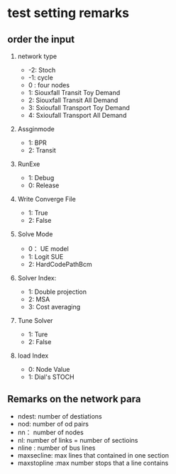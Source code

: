 # test setting remarks
## order the input 
1. network type 
    * -2: Stoch
    * -1: cycle
    * 0 : four nodes
    * 1: Siouxfall Transit Toy Demand
    * 2: Siouxfall Transit All Demand
    * 3: Sxioufall Transport Toy Demand
    * 4: Sxioufall Transport All Demand
2. Assginmode
    * 1: BPR
    * 2: Transit
3. RunExe
    * 1: Debug
    * 0: Release
4. Write Converge File
    * 1: True
    * 2: False
5. Solve Mode
    * 0： UE model
    * 1:  Logit SUE 
    * 2:  HardCodePathBcm

6. Solver Index:
    * 1: Double projection
    * 2: MSA 
    * 3: Cost averaging
7. Tune Solver
    * 1: Ture 
    * 2: False
8. load Index
    * 0: Node Value
    * 1:  Dial's STOCH
## Remarks on the network para
* ndest: number of destiations 
* nod: number of od pairs
* nn： number of nodes
* nl:  number of links =  number of sectioins 
* nline : number of bus lines 
* maxsecline: max lines that contained in one section 
* maxstopline :max number stops that a line contains




 




